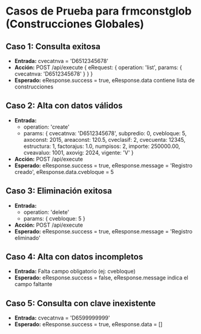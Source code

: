 # Casos de Prueba para frmconstglob (Construcciones Globales)

## Caso 1: Consulta exitosa
- **Entrada:** cvecatnva = 'D6512345678'
- **Acción:** POST /api/execute { eRequest: { operation: 'list', params: { cvecatnva: 'D6512345678' } } }
- **Esperado:** eResponse.success = true, eResponse.data contiene lista de construcciones

## Caso 2: Alta con datos válidos
- **Entrada:**
  - operation: 'create'
  - params: { cvecatnva: 'D6512345678', subpredio: 0, cvebloque: 5, axoconst: 2015, areaconst: 120.5, cveclasif: 2, cvecuenta: 12345, estructura: 1, factorajus: 1.0, numpisos: 2, importe: 250000.00, cveavaluo: 1001, axovig: 2024, vigente: 'V' }
- **Acción:** POST /api/execute
- **Esperado:** eResponse.success = true, eResponse.message = 'Registro creado', eResponse.data.cvebloque = 5

## Caso 3: Eliminación exitosa
- **Entrada:**
  - operation: 'delete'
  - params: { cvebloque: 5 }
- **Acción:** POST /api/execute
- **Esperado:** eResponse.success = true, eResponse.message = 'Registro eliminado'

## Caso 4: Alta con datos incompletos
- **Entrada:** Falta campo obligatorio (ej: cvebloque)
- **Esperado:** eResponse.success = false, eResponse.message indica el campo faltante

## Caso 5: Consulta con clave inexistente
- **Entrada:** cvecatnva = 'D6599999999'
- **Esperado:** eResponse.success = true, eResponse.data = []
